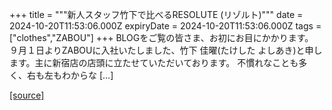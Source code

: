 +++
title = """新人スタッフ竹下で比べるRESOLUTE (リゾルト)"""
date = 2024-10-20T11:53:06.000Z
expiryDate = 2024-10-20T11:53:06.000Z
tags = ["clothes","ZABOU"]
+++
BLOGをご覧の皆さま、お初にお目にかかります。 ９月１日よりZABOUに入社いたしました、竹下 佳曜(たけした よしあき)と申します。主に新宿店の店頭に立たせていただいております。 不慣れなことも多く、右も左もわからな \[…\]

[[source]](https://zabou.org/2024/10/20/308827/)
